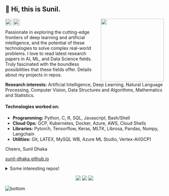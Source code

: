 ## 👋 Hi, this is Sunil.
<img align='right' src='https://user-images.githubusercontent.com/74038190/212257472-08e52665-c503-4bd9-aa20-f5a4dae769b5.gif' width='200'>  
<a href="https://github.com/sunil-dhaka/">
  <img align="left" alt="Github" width="22px" src="https://cdn.jsdelivr.net/npm/simple-icons@v3/icons/github.svg"/>
</a>
<a href="https://www.linkedin.com/in/sunil-dhaka-55a744159">
  <img align="left" alt="LinkedIn" width="22px" src="https://cdn.jsdelivr.net/npm/simple-icons@v3/icons/linkedin.svg"/>
</a>
<br />
<br />
Passionate in exploring the cutting-edge frontiers of deep learning and artificial intelligence, and the potential of these technologies to solve complex real-world problems. I love to read latest research papers in AI, ML, and Data Science fields. Truly fascinated with the boundless possibilities that these fields offer. Details about my projects in repos.

**Research interests:** Artificial Intelligence, Deep Learning, Natural Language Processing, Computer Vision, Data Structures and Algorithms, Mathematics and Statistics.


#### Technologies worked on:
- **Programming:** Python, C, R, SQL, Javascript, Bash/Shell 
- **Cloud Ops:** GCP, Kubernetes, Docker, Azure, AWS, Cloud Shells
- **Libraries:** Pytorch, Tensorflow, Keras, MLTK, Librosa, Pandas, Numpy, Langchain
- **Utilities:** Git, LATEX, MySQL WB, Azure ML Studio, Vertex-AI(GCP)

Cheers,
Sunil Dhaka

[sunil-dhaka.github.io](https://sunil-dhaka.github.io/) 
<details>
  <summary>Some interesting repos!</summary>
  
  [![Readme Card](https://github-readme-stats.vercel.app/api/pin/?username=sunil-dhaka&repo=autodownloader-helloiitk&theme=dark)](https://github.com/sunil-dhaka/autodownloader-helloiitk)
  [![Readme Card](https://github-readme-stats.vercel.app/api/pin/?username=sunil-dhaka&repo=IR-Project&theme=dark)](https://github.com/sunil-dhaka/IR-Project) 
  [![Readme Card](https://github-readme-stats.vercel.app/api/pin/?username=sunil-dhaka&repo=python-webScrappers&theme=dark)](https://github.com/sunil-dhaka/python-webScrappers)
  [![Readme Card](https://github-readme-stats.vercel.app/api/pin/?username=sunil-dhaka&repo=yt-uploads&theme=dark)](https://github.com/sunil-dhaka/yt-uploads) 
  

</details>
<p align="center">
    <a href="https://www.linkedin.com/in/sunil-dhaka-55a744159/" alt="Linkedin"><img src="https://raw.githubusercontent.com/jayehernandez/jayehernandez/3f5402efef9a0ae89211a6e04609558e862ca616/readme/linkedin-fill.svg"></a>
    <a href="mailto:sunil.dhaka.iitk@gmail.com" alt="Contact me"><img src="https://raw.githubusercontent.com/jayehernandez/jayehernandez/3f5402efef9a0ae89211a6e04609558e862ca616/readme/mail-fill.svg"></a>
    <a href="https://sunil-dhaka.github.io/" alt="My site"><img src="https://raw.githubusercontent.com/jayehernandez/jayehernandez/3f5402efef9a0ae89211a6e04609558e862ca616/readme/external-link-line.svg"></a>
  </p>
  <img src="https://raw.githubusercontent.com/jayehernandez/jayehernandez/dcd7447c179f5a1131590b6ccba2223e879ab655/readme/bottom.svg" alt="bottom">

<!---
sunil-dhaka/sunil-dhaka is a ✨ special ✨ repository because its `README.md` (this file) appears on your GitHub profile.
You can click the Preview link to take a look at your changes.
--->
